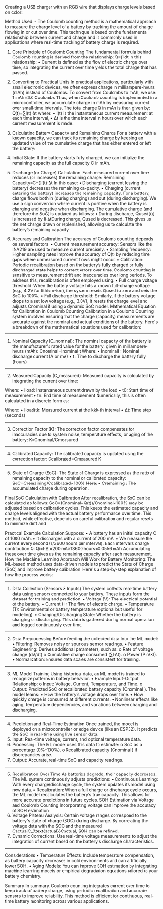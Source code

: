 Creating a USB charger with an RGB wire that displays charge levels based on color:


Method Used: -
The Coulomb counting method is a mathematical approach to measure the charge level of a battery by tracking the amount of charge flowing in or out over time. This technique is based on the fundamental relationship between current and charge and is commonly used in applications where real-time tracking of battery charge is required.
1. Core Principle of Coulomb Counting
The fundamental formula behind Coulomb counting is derived from the relationship:
Q=∫I dt
In this relationship:
•	Current is defined as the flow of electric charge over time, so integrating the current over time yields the total charge that has passed.
2. Converting to Practical Units
In practical applications, particularly with small electronic devices, we often express charge in milliampere-hours (mAh) instead of Coulombs. To convert from Coulombs to mAh, we use:
1 mAh=3.6 Coulombs
Thus, when Coulomb counting is implemented in a microcontroller, we accumulate charge in mAh by measuring current over small-time intervals. The total charge Q in mAh is then given by:
Q(t)=∑I(t)⋅Δt
where:
•	I(t)  is the instantaneous current measurement at each time interval,
•	Δt  is the time interval in hours over which each current measurement is made.
3. Calculating Battery Capacity and Remaining Charge
For a battery with a known capacity, we can track its remaining charge by keeping an updated value of the cumulative charge that has either entered or left the battery:
1.	Initial State: If the battery starts fully charged, we can initialize the remaining capacity as the full capacity C in mAh.
2.	Discharge (or Charge) Calculation: Each measured current over time reduces (or increases) the remaining charge:
Remaining Capacity=C−∑I(t)⋅Δt
In this case:
•	Discharging (current leaving the battery) decreases the remaining ca-pacity.
•	Charging (current entering the battery) increases the remaining capacity.
For a battery, charge flows both in (during charging) and out (during discharging). We use a sign convention where current is positive when the battery is charging and negative when discharging. The cumulative charge (and therefore the SoC) is updated as follows:
•	During discharge, Qused(t)) is increased by Ii⋅ΔtDuring charge, Qused is decreased.
This gives us the net charge drawn or replenished, allowing us to calculate the battery’s remaining capacity

4. Accuracy and Calibration
The accuracy of Coulomb counting depends on several factors:
•	Current measurement accuracy: Sensors like the INA219 are used to measure current precisely.
•	Sampling frequency: Higher sampling rates improve the accuracy of Q(t) by reducing time gaps where unmeasured current flows might occur.
•	Calibration: Periodic recalibration based on the battery’s fully charged or fully discharged state helps to correct errors over time.
Coulomb counting is sensitive to measurement drift and inaccuracies over long periods. To address this, recalibration is often employed using:
•	Full charge voltage threshold: When the battery voltage hits a known full-charge voltage (e.g., 4.2V for lithium-ion), the system resets Qused  to zero and sets the SoC to 100%.
•	Full discharge threshold: Similarly, if the battery voltage drops to a set low voltage (e.g., 3.0V), it resets the charge level and adjusts Cnominal  if using a dynamic SoC model.
Mathematical Equation for Calibration in Coulomb Counting
Calibration in a Coulomb Counting system involves ensuring that the charge (capacity) measurements are accurate against the nominal and actual conditions of the battery. Here's a breakdown of the mathematical equations used for calibration:
________________________________________
1. Nominal Capacity (C_nominal):
The nominal capacity of the battery is the manufacturer's rated value for the battery, given in milliampere-hours (mAh):
Cnominal=Inominal⋅t
Where:
•	InominalI : Nominal discharge current (A or mA)
•	t: Time to discharge the battery fully (hours)
________________________________________
2. Measured Capacity (C_measured):
Measured capacity is calculated by integrating the current over time:
 
Where:
•	Iload: Instantaneous current drawn by the load
•	t0: Start time of measurement
•	tn: End time of measurement
Numerically, this is often calculated in a discrete form as:
 
Where:
•	Iload(tk: Measured current at the kkk-th interval
•	Δt: Time step (seconds)
________________________________________
3. Correction Factor (K):
The correction factor compensates for inaccuracies due to system noise, temperature effects, or aging of the battery:
K=Cnominal/Cmeasured
________________________________________
4. Calibrated Capacity:
The calibrated capacity is updated using the correction factor:
Ccalibrated=Cmeasured⋅K
________________________________________
5. State of Charge (SoC):
The State of Charge is expressed as the ratio of remaining capacity to the nominal or calibrated capacity:
SoC=Cremaining/Ccalibrated×100%
Here:
•	Cremaining : The accumulated charge during operation.


Final SoC Calculation with Calibration
After recalibration, the SoC can be calculated as follows:
SoC=(Cnominal−Q(t))/Cnominal×100%
  may be adjusted based on calibration cycles. This keeps the estimated capacity and charge levels aligned with the actual battery performance over time.
This method, while effective, depends on careful calibration and regular resets to minimize drift and

Practical Example Calculation
Suppose:
•	A battery has an initial capacity C of 1000 mAh.
•	It discharges with a current of 200 mA.
•	We measure the current every second (1/3600 hours per interval).
Each interval’s charge contribution Qi
Qi=I⋅Δt=200 mA×13600 hours=0.0556 mAh
Accumulating these over time gives us the remaining capacity after each measurement.
How the Machine Learning Approach Will Work for Battery Monitoring:
The ML-based method uses data-driven models to predict the State of Charge (SoC) and improve battery calibration. Here's a step-by-step explanation of how the process works:
________________________________________
1. Data Collection (Sensors & Inputs)
The system collects real-time battery data using sensors connected to your battery. These inputs form the dataset for training and prediction:
•	Voltage (V): The electrical potential of the battery.
•	Current (I): The flow of electric charge.
•	Temperature (T): Environmental or battery temperature (optional but useful for modeling).
•	Charging/Discharging State: Whether the battery is charging or discharging.
This data is gathered during normal operation and logged continuously over time.
________________________________________
2. Data Preprocessing
Before feeding the collected data into the ML model:
•	Filtering: Removes noisy or spurious sensor readings.
•	Feature Engineering: Derives additional parameters, such as:
o	Rate of voltage change (dV/dt)
o	Cumulative charge consumed (∑I⋅Δt).
o	Power (P=V×I).
•	Normalization: Ensures data scales are consistent for training.
________________________________________
3. ML Model Training
Using historical data, an ML model is trained to recognize patterns in battery behavior.
•	Example Input-Output Relationship:
o	Input: Voltage, Current, Temperature, and Time.
o	Output: Predicted SoC or recalibrated battery capacity (Cnominal ).
The model learns:
•	How the battery’s voltage drops over time.
•	How quickly charge is consumed at different currents.
•	Nonlinear effects like aging, temperature dependencies, and variations between charging and discharging.
________________________________________
4. Prediction and Real-Time Estimation
Once trained, the model is deployed on a microcontroller or edge device (like an ESP32). It predicts the SoC in real-time using live sensor data:
1.	Input: Real-time voltage, current, and optional temperature data.
2.	Processing: The ML model uses this data to estimate:
o	SoC as a percentage (0%–100%).
o	Recalibrated capacity (Cnominal ) if discrepancies arise.
3.	Output: Accurate, real-time SoC and capacity readings.
________________________________________
5. Recalibration Over Time
As batteries degrade, their capacity decreases. The ML system continuously adjusts predictions:
•	Continuous Learning: With every charge/discharge cycle, the system updates its model using new data.
•	Recalibration: When a full charge or discharge cycle occurs, the ML model recalculates the battery’s true capacity. This allows for more accurate predictions in future cycles.
SOH Estimation via Voltage and Coulomb Counting
Incorporating voltage can improve the accuracy of SOH estimation:
1.	Voltage Plateau Analysis: Certain voltage ranges correspond to the battery's state of charge (SOC) during discharge. By correlating the voltage data with the SOC and the measured CactualC_{\text{actual}}Cactual, SOH can be refined.
2.	Dynamic Corrections: Use real-time voltage measurements to adjust the integration of current based on the battery's discharge characteristics.
________________________________________
Considerations
•	Temperature Effects: Include temperature compensation, as battery capacity decreases in cold environments and can artificially lower SOH.
•	Aging Models: You can improve SOH estimation by integrating machine learning models or empirical degradation equations tailored to your battery chemistry.


Summary
In summary, Coulomb counting integrates current over time to keep track of battery charge, using periodic recalibration and accurate sensors to improve reliability. This method is efficient for continuous, real-time battery monitoring across various applications.


